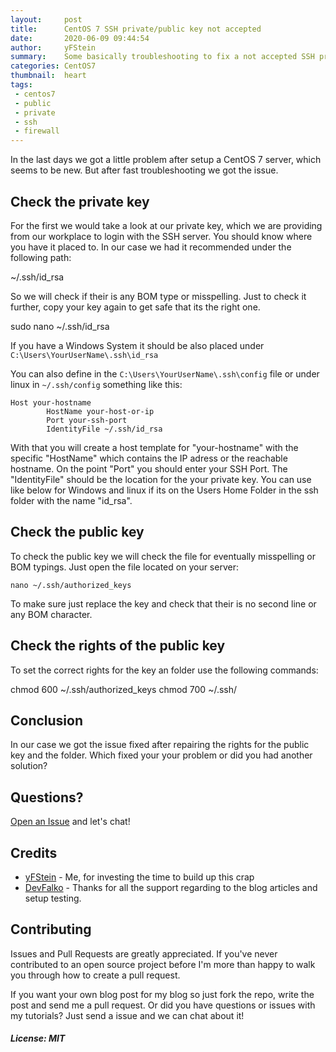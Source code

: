 ```yaml
---
layout:     post
title:      CentOS 7 SSH private/public key not accepted
date:       2020-06-09 09:44:54
author:     yFStein
summary:    Some basically troubleshooting to fix a not accepted SSH private/public key
categories: CentOS7
thumbnail:  heart
tags:
 - centos7
 - public
 - private
 - ssh
 - firewall
---
```


In the last days we got a little problem after setup a CentOS 7 server, which seems to be new. But after fast troubleshooting we got the issue.


## Check the private key

For the first we would take a look at our private key, which we are providing from our workplace to login with the SSH server. You should know where you have it placed to. In our case we had it recommended under the following path:

~/.ssh/id_rsa

So we will check if their is any BOM type or misspelling. Just to check it further, copy your key again to get safe that its the right one.

sudo nano ~/.ssh/id_rsa

If you have a Windows System it should be also placed under `C:\Users\YourUserName\.ssh\id_rsa`

You can also define in the `C:\Users\YourUserName\.ssh\config` file or under linux in `~/.ssh/config` something like this:

```
Host your-hostname
        HostName your-host-or-ip
		Port your-ssh-port
		IdentityFile ~/.ssh/id_rsa
```

With that you will create a host template for "your-hostname" with the specific "HostName" which contains the IP adress or the reachable hostname. On the point "Port" you should enter your SSH Port. The "IdentityFile" should be the location for the your private key. You can use like below for Windows and linux if its on the Users Home Folder in the ssh folder with the name "id_rsa".


## Check the public key

To check the public key we will check the file for eventually misspelling or BOM typings. Just open the file located on your server:

```nano ~/.ssh/authorized_keys```

To make sure just replace the key and check that their is no second line or any BOM character.


## Check the rights of the public key

To set the correct rights for the key an folder use the following commands:

chmod 600 ~/.ssh/authorized_keys
chmod 700 ~/.ssh/


## Conclusion

In our case we got the issue fixed after repairing the rights for the public key and the folder. Which fixed your your problem or did you had another solution?


## Questions?

[Open an Issue](https://github.com/yfstein/yfstein.github.io/issues/new) and let's chat!


## Credits

- [yFStein](https://github.com/yfstein) - Me, for investing the time to build up this crap
- [DevFalko](https://github.com/devfalko) - Thanks for all the support regarding to the blog articles and setup testing.


## Contributing

Issues and Pull Requests are greatly appreciated. If you've never contributed to an open source project before I'm more than happy to walk you through how to create a pull request.

If you want your own blog post for my blog so just fork the repo, write the post and send me a pull request. Or did you have questions or issues with my tutorials? Just send a issue and we can chat about it!


##### License: MIT

<!---
Contributors's Certificate of Origin
By making a contribution to this project, I certify that:
(a) The contribution was created in whole or in part by me and I have
    the right to submit it under the license indicated in the file; or
(b) The contribution is based upon previous work that, to the best of my
    knowledge, is covered under an appropriate license and I have the
    right under that license to submit that work with modifications,
    whether created in whole or in part by me, under the same license
    (unless I am permitted to submit under a different license), as
    indicated in the file; or
(c) The contribution was provided directly to me by some other person
    who certified (a), (b) or (c) and I have not modified it.
(d) I understand and agree that this project and the contribution are
    public and that a record of the contribution (including all personal
    information I submit with it, including my sign-off) is maintained
    indefinitely and may be redistributed consistent with this project
    or the license(s) involved.
Signed-off-by: [yFStein info@meikelbloch.de]
-->
